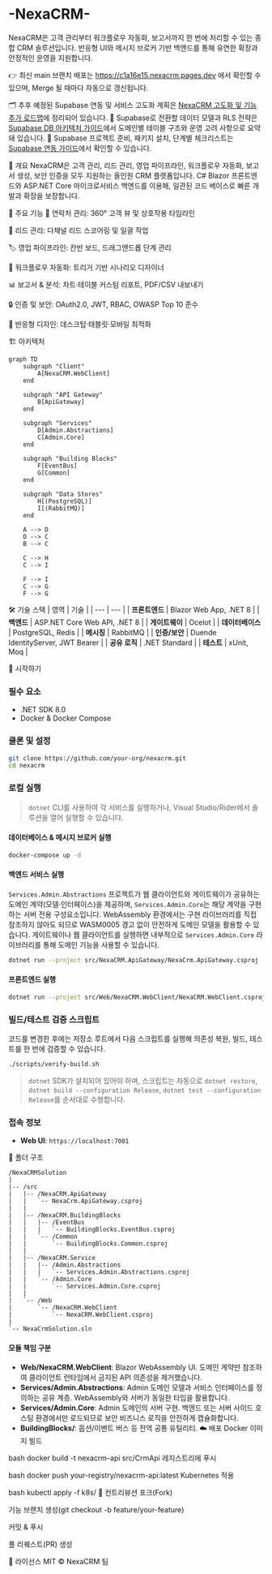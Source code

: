 # -NexaCRM-
NexaCRM은 고객 관리부터 워크플로우 자동화, 보고서까지 한 번에 처리할 수 있는 종합 CRM 솔루션입니다. 반응형 UI와 메시지 브로커 기반 백엔드를 통해 유연한 확장과 안정적인 운영을 지원합니다.

👉 최신 main 브랜치 배포는 https://c1a16e15.nexacrm.pages.dev 에서 확인할 수 있으며, Merge 될 때마다 자동으로 갱신됩니다.

🗂️ 추후 예정된 Supabase 연동 및 서비스 고도화 계획은 [NexaCRM 고도화 및 기능 추가 로드맵](NexaCRM_Enhancement_Roadmap.md)에 정리되어 있습니다.
🧱 Supabase로 전환할 데이터 모델과 RLS 전략은 [Supabase DB 아키텍처 가이드](supabase/DB_ARCHITECTURE.md)에서 도메인별 테이블 구조와 운영 고려 사항으로 요약돼 있습니다.
📘 Supabase 프로젝트 준비, 패키지 설치, 단계별 체크리스트는 [Supabase 연동 가이드](supabase/SUPABASE_INTEGRATION_GUIDE.md)에서 확인할 수 있습니다.

📝 개요
NexaCRM은 고객 관리, 리드 관리, 영업 파이프라인, 워크플로우 자동화, 보고서 생성, 보안 인증을 모두 지원하는 올인원 CRM 플랫폼입니다.
C# Blazor 프론트엔드와 ASP.NET Core 마이크로서비스 백엔드를 이용해, 일관된 코드 베이스로 빠른 개발과 확장을 보장합니다.

🚀 주요 기능
📇 연락처 관리: 360° 고객 뷰 및 상호작용 타임라인

💼 리드 관리: 다채널 리드 스코어링 및 일괄 작업

🏷️ 영업 파이프라인: 칸반 보드, 드래그앤드롭 단계 관리

🤖 워크플로우 자동화: 트리거 기반 시나리오 디자이너

📊 보고서 & 분석: 차트·테이블 커스텀 리포트, PDF/CSV 내보내기

🔒 인증 및 보안: OAuth2.0, JWT, RBAC, OWASP Top 10 준수

📱 반응형 디자인: 데스크탑·태블릿·모바일 최적화

🏗️ 아키텍처
```mermaid
graph TD
    subgraph "Client"
        A[NexaCRM.WebClient]
    end

    subgraph "API Gateway"
        B[ApiGateway]
    end

    subgraph "Services"
        D[Admin.Abstractions]
        C[Admin.Core]
    end

    subgraph "Building Blocks"
        F[EventBus]
        G[Common]
    end

    subgraph "Data Stores"
        H[(PostgreSQL)]
        I[(RabbitMQ)]
    end

    A --> D
    D --> C
    B --> C

    C --> H
    C --> I

    F --> I
    C --> G
    F --> G
```

🛠️ 기술 스택
| 영역 | 기술 |
| --- | --- |
| **프론트엔드** | Blazor Web App, .NET 8 |
| **백엔드** | ASP.NET Core Web API, .NET 8 |
| **게이트웨이** | Ocelot |
| **데이터베이스** | PostgreSQL, Redis |
| **메시징** | RabbitMQ |
| **인증/보안** | Duende IdentityServer, JWT Bearer |
| **공유 로직** | .NET Standard |
| **테스트** | xUnit, Moq |

🏁 시작하기
### 필수 요소
- .NET SDK 8.0
- Docker & Docker Compose

### 클론 및 설정
```bash
git clone https://github.com/your-org/nexacrm.git
cd nexacrm
```

### 로컬 실행
> `dotnet` CLI를 사용하여 각 서비스를 실행하거나, Visual Studio/Rider에서 솔루션을 열어 실행할 수 있습니다.

#### 데이터베이스 & 메시지 브로커 실행
```bash
docker-compose up -d
```

#### 백엔드 서비스 실행
`Services.Admin.Abstractions` 프로젝트가 웹 클라이언트와 게이트웨이가 공유하는 도메인 계약(모델·인터페이스)을 제공하며, `Services.Admin.Core`는 해당 계약을 구현하는 서버 전용 구성요소입니다. WebAssembly 환경에서는 구현 라이브러리를 직접 참조하지 않아도 되므로 WASM0005 경고 없이 안전하게 도메인 모델을 활용할 수 있습니다. 게이트웨이나 웹 클라이언트를 실행하면 내부적으로 `Services.Admin.Core` 라이브러리를 통해 도메인 기능을 사용할 수 있습니다.
```bash
dotnet run --project src/NexaCRM.ApiGateway/NexaCrm.ApiGateway.csproj
```

#### 프론트엔드 실행
```bash
dotnet run --project src/Web/NexaCRM.WebClient/NexaCRM.WebClient.csproj
```

### 빌드/테스트 검증 스크립트
코드를 변경한 후에는 저장소 루트에서 다음 스크립트를 실행해 의존성 복원, 빌드, 테스트를 한 번에 검증할 수 있습니다.

```bash
./scripts/verify-build.sh
```

> `dotnet` SDK가 설치되어 있어야 하며, 스크립트는 자동으로 `dotnet restore`, `dotnet build --configuration Release`, `dotnet test --configuration Release`를 순서대로 수행합니다.

### 접속 정보
-   **Web UI**: `https://localhost:7001`

📁 폴더 구조
```
/NexaCRMSolution
|
|-- /src
|   |-- /NexaCRM.ApiGateway
|   |   `-- NexaCrm.ApiGateway.csproj
|   |
|   |-- /NexaCRM.BuildingBlocks
|   |   |-- /EventBus
|   |   |   `-- BuildingBlocks.EventBus.csproj
|   |   `-- /Common
|   |       `-- BuildingBlocks.Common.csproj
|   |
|   |-- /NexaCRM.Service
|   |   |-- /Admin.Abstractions
|   |   |   `-- Services.Admin.Abstractions.csproj
|   |   `-- /Admin.Core
|   |       `-- Services.Admin.Core.csproj
|   |
|   `-- /Web
|       `-- /NexaCRM.WebClient
|           `-- NexaCRM.WebClient.csproj
|
`-- NexaCrmSolution.sln
```
#### 모듈 책임 구분
- **Web/NexaCRM.WebClient**: Blazor WebAssembly UI. 도메인 계약만 참조하여 클라이언트 런타임에서 금지된 API 의존성을 제거했습니다.
- **Services/Admin.Abstractions**: Admin 도메인 모델과 서비스 인터페이스를 정의하는 공유 계층. WebAssembly와 서버가 동일한 타입을 활용합니다.
- **Services/Admin.Core**: Admin 도메인의 서버 구현. 백엔드 또는 서버 사이드 호스팅 환경에서만 로드되므로 보안 비즈니스 로직을 안전하게 캡슐화합니다.
- **BuildingBlocks/**: 옵션/이벤트 버스 등 전역 공통 유틸리티.
☁️ 배포
Docker 이미지 빌드

bash
docker build -t nexacrm-api src/CrmApi
레지스트리에 푸시

bash
docker push your-registry/nexacrm-api:latest
Kubernetes 적용

bash
kubectl apply -f k8s/
🤝 컨트리뷰션
포크(Fork)

기능 브랜치 생성(git checkout -b feature/your-feature)

커밋 & 푸시

풀 리퀘스트(PR) 생성

📄 라이선스
MIT © NexaCRM 팀
